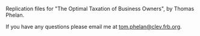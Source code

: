 Replication files for "The Optimal Taxation of Business Owners", by Thomas Phelan.

If you have any questions please email me at tom.phelan@clev.frb.org. 
